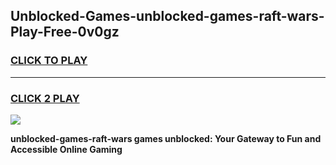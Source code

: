 
## Unblocked-Games-unblocked-games-raft-wars-Play-Free-0v0gz
<h3>
<a href="https://premium76.site?title=unblocked-games-raft-wars&ref=19M">CLICK TO PLAY</a></h3>
<hr>

<h3>
<a href="https://premium76.site?title=unblocked-games-raft-wars&ref=19M">CLICK 2 PLAY</a>
  
</h3>

<a href="https://premium76.site?title=unblocked-games-raft-wars&ref=19M"><img src="https://clearcache.store/games.png"></a>


**unblocked-games-raft-wars games unblocked: Your Gateway to Fun and Accessible Online Gaming**
